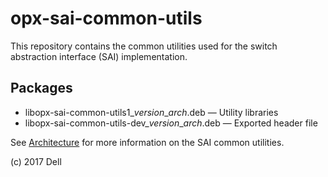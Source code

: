# opx-sai-common-utils
This repository contains the common utilities used for the switch abstraction interface (SAI) implementation.

## Packages
- libopx-sai-common-utils1\_*version*\_*arch*.deb — Utility libraries  
- libopx-sai-common-utils-dev\_*version*\_*arch*.deb — Exported header file

See [Architecture](https://github.com/open-switch/opx-docs/wiki/Architecture) for more information on the SAI common utilities.

(c) 2017 Dell
